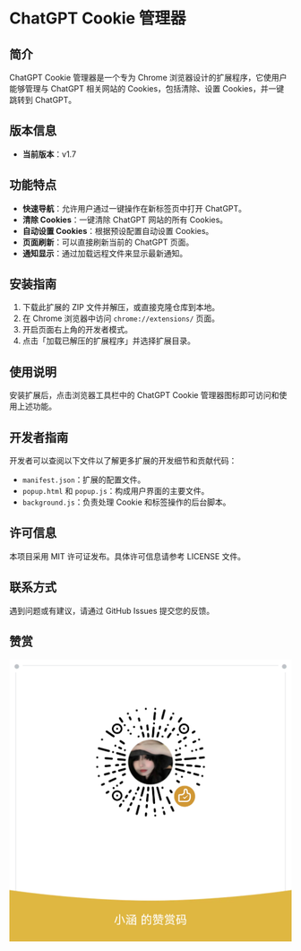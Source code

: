 # ChatGPT Cookie 管理器

## 简介

ChatGPT Cookie 管理器是一个专为 Chrome 浏览器设计的扩展程序，它使用户能够管理与 ChatGPT 相关网站的 Cookies，包括清除、设置 Cookies，并一键跳转到 ChatGPT。

## 版本信息

- **当前版本**：v1.7

## 功能特点

- **快速导航**：允许用户通过一键操作在新标签页中打开 ChatGPT。
- **清除 Cookies**：一键清除 ChatGPT 网站的所有 Cookies。
- **自动设置 Cookies**：根据预设配置自动设置 Cookies。
- **页面刷新**：可以直接刷新当前的 ChatGPT 页面。
- **通知显示**：通过加载远程文件来显示最新通知。

## 安装指南

1. 下载此扩展的 ZIP 文件并解压，或直接克隆仓库到本地。
2. 在 Chrome 浏览器中访问 `chrome://extensions/` 页面。
3. 开启页面右上角的开发者模式。
4. 点击「加载已解压的扩展程序」并选择扩展目录。

## 使用说明

安装扩展后，点击浏览器工具栏中的 ChatGPT Cookie 管理器图标即可访问和使用上述功能。

## 开发者指南

开发者可以查阅以下文件以了解更多扩展的开发细节和贡献代码：

- `manifest.json`：扩展的配置文件。
- `popup.html` 和 `popup.js`：构成用户界面的主要文件。
- `background.js`：负责处理 Cookie 和标签操作的后台脚本。

## 许可信息

本项目采用 MIT 许可证发布。具体许可信息请参考 LICENSE 文件。

## 联系方式

遇到问题或有建议，请通过 GitHub Issues 提交您的反馈。

## 赞赏

![微信赞赏码](/wx_reward.png)
